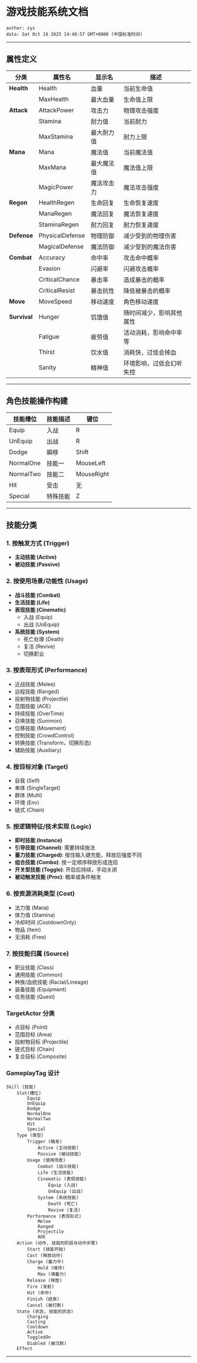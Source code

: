 # 游戏技能系统文档
```
author: zys
data: Sat Oct 18 2025 14:48:57 GMT+0800 (中国标准时间)
```
---
## 属性定义
|分类|属性名|显示名|描述|
|-|-|-|-|
|**Health**|Health|血量|当前生命值|
||MaxHealth|最大血量|生命值上限|
|**Attack**|AttackPower|攻击力|物理攻击强度|
||Stamina|耐力值|当前耐力|
||MaxStamina|最大耐力值|耐力上限|
|**Mana**|Mana|魔法值|当前魔法值|
||MaxMana|最大魔法值|魔法值上限|
||MagicPower|魔法攻击力|魔法攻击强度|
|**Regon**|HealthRegen|生命回复|生命恢复速度|
||ManaRegen|魔法回复|魔法恢复速度|
||StaminaRegen|耐力回复|耐力恢复速度|
|**Defense**|PhysicalDefense|物理防御|减少受到的物理伤害|
||MagicalDefense|魔法防御|减少受到的魔法伤害|
|**Combat**|Accuracy|命中率|攻击命中概率|
||Evasion|闪避率|闪避攻击概率|
||CriticalChance|暴击率|造成暴击的概率|
||CriticalResist|暴击抗性|降低被暴击的概率|
|**Move**|MoveSpeed|移动速度|角色移动速度|
|**Survival**|Hunger|饥饿值|随时间减少，影响其他属性|
||Fatigue|疲劳值|活动消耗，影响命中率等|
||Thirst|饮水值|消耗快，过低会掉血|
||Sanity|精神值|环境影响，过低会幻听失控|
---
## 角色技能操作构建
|技能槽位|技能描述|键位|
|-|-|-|
|Equip|入战|R|
|UnEquip|出战|R|
|Dodge|瞬移|Shift|
|NormalOne|技能一|MouseLeft|
|NormalTwo|技能二|MouseRight|
|Hit|受击|无|
|Special|特殊技能|Z|
---
## 技能分类
### 1. 按触发方式 (Trigger)
- **主动技能 (Active)**
- **被动技能 (Passive)**
### 2. 按使用场景/功能性 (Usage)
- **战斗技能 (Combat)**
- **生活技能 (Life)**
- **表现技能 (Cinematic)**
  - 入战 (Equip)
  - 出战 (UnEquip)
- **系统技能 (System)**
  - 死亡处理 (Death)
  - 复活 (Revive)
  - 切换职业
### 3. 按表现形式 (Performance)
- 近战技能 (Melee)
- 远程技能 (Ranged)
- 投射物技能 (Projectile)
- 范围技能 (AOE)
- 持续技能 (OverTime)
- 召唤技能 (Summon)
- 位移技能 (Movement)
- 控制技能 (CrowdControl)
- 转换技能 (Transform，切换形态)
- 辅助技能 (Auxiliary)
### 4. 按目标对象 (Target)
- 自我 (Self)
- 单体 (SingleTarget)
- 群体 (Multi)
- 环境 (Env)
- 链式 (Chain)
### 5. 按逻辑特征/技术实现 (Logic)
- **即时技能 (Instance)**
- **引导技能 (Channel)**: 需要持续施法
- **蓄力技能 (Charged)**: 按住输入键充能，释放后强度不同
- **组合技能 (Combo)**: 按一定顺序释放形成连招
- **开关型技能 (Toggle)**: 开启后持续，手动关闭
- **被动触发技能 (Proc)**: 概率或条件触发
### 6. 按资源消耗类型 (Cost)
- 法力值 (Mana)
- 体力值 (Stamina)
- 冷却时间 (CooldownOnly)
- 物品 (Item)
- 无消耗 (Free)
### 7. 按技能归属 (Source)
- 职业技能 (Class)
- 通用技能 (Common)
- 种族/血统技能 (Racial/Lineage)
- 装备技能 (Equipment)
- 任务技能 (Quest)
### TargetActor 分类
- 点目标 (Point)
- 范围目标 (Area)
- 投射物目标 (Projectile)
- 链式目标 (Chain)
- 复合目标 (Composite)
### GameplayTag 设计
```
Skill (技能)
    Slot(槽位)
        Equip
        UnEquip
        Dodge
        NormalOne
        NormalTwo
        Hit
        Special
    Type (类型)
        Trigger (触发)
            Active (主动技能)
            Passive (被动技能)
        Usage (使用场景)
            Combat (战斗技能)
            Life (生活技能)
            Cinematic (表现技能)
                Equip (入战)
                UnEquip (出战)
            System (系统技能)
                Death (死亡)
                Revive (复活)
        Performance (表现形式)
            Melee
            Ranged
            Projectile
            AOE
    Action (动作, 技能的阶段与动作步骤)
        Start (技能开始)
        Cast (释放动作)
        Charge (蓄力中)
            Hold (维持)
            Max (满蓄力)
        Release (释放)
        Fire (发射)
        Hit (命中)
        Finish (结束)
        Cancel (被打断)
    State (状态, 技能的状态)
        Charging
        Casting
        Cooldown
        Active
        ToggledOn
        Diabled (被沉默)
    Effect
```
---